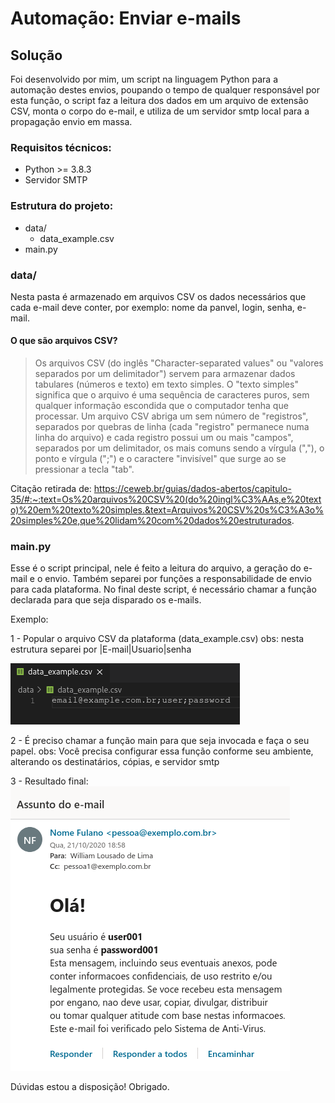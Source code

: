 # Automação: Enviar e-mails

## Solução
Foi desenvolvido por mim, um script na linguagem Python para a automação destes envios, poupando o tempo de qualquer responsável por esta função, o script faz a leitura dos dados em um arquivo de extensão CSV, monta o corpo do e-mail, e utiliza de um servidor smtp local para a propagação envio em massa.

### Requisitos técnicos:
- Python >= 3.8.3
- Servidor SMTP
### Estrutura do projeto:
- data/
	-	data_example.csv
 - main.py

### data/
Nesta pasta é armazenado em arquivos CSV os dados necessários que cada e-mail deve conter, por exemplo: nome da panvel, login, senha, e-mail. 

#### O que são arquivos CSV?
> Os arquivos CSV (do inglês "Character-separated values" ou "valores separados por um delimitador") servem para armazenar dados tabulares (números e texto) em texto simples. O "texto simples" significa que o arquivo é uma sequência de caracteres puros, sem qualquer informação escondida que o computador tenha que processar.  Um arquivo CSV abriga um sem número de "registros", separados por quebras de linha (cada "registro" permanece numa linha do arquivo) e cada registro possui um ou mais "campos", separados por um delimitador, os mais comuns sendo a vírgula (","), o ponto e vírgula (";") e o caractere "invisível" que surge ao se pressionar a tecla "tab". 
> 
 Citação retirada de: https://ceweb.br/guias/dados-abertos/capitulo-35/#:~:text=Os%20arquivos%20CSV%20(do%20ingl%C3%AAs,e%20texto)%20em%20texto%20simples.&text=Arquivos%20CSV%20s%C3%A3o%20simples%20e,que%20lidam%20com%20dados%20estruturados.

### main.py
Esse é o script principal, nele é feito a leitura do arquivo, a geração do e-mail e o envio. Também separei por funções a responsabilidade de envio para cada plataforma. 
No final deste script, é necessário chamar a função declarada para que seja disparado os e-mails.

Exemplo:

1 - Popular o arquivo CSV da plataforma (data_example.csv)
obs: nesta estrutura separei por |E-mail|Usuario|senha

![data](https://raw.githubusercontent.com/wlousado/enviar-email/master/screenshot/data_example.png)

2 - É preciso chamar a função main para que seja invocada e faça o seu papel.
obs: Você precisa configurar essa função conforme seu ambiente,
alterando os destinatários, cópias, e servidor smtp

3 - Resultado final:
![email](https://raw.githubusercontent.com/wlousado/enviar-email/master/screenshot/e-mail.png)


Dúvidas estou a disposição!
Obrigado.



